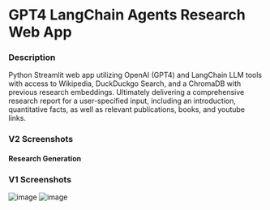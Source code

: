 # GPT4 LangChain Agents Research Web App
### Description
Python Streamlit web app utilizing OpenAI (GPT4) and LangChain LLM tools with access to Wikipedia, DuckDuckgo Search, and a ChromaDB with previous research embeddings. Ultimately delivering a comprehensive research report for a user-specified input, including an introduction, quantitative facts, as well as relevant publications, books, and youtube links. 

### V2 Screenshots
#### Research Generation

### V1 Screenshots
![image](https://github.com/petermartens98/GPT4-LangChain-Agents-Research-Web-App/assets/87671757/995b9aca-f5c6-46b9-9c41-4494437febe1)
![image](https://github.com/petermartens98/GPT4-LangChain-Agents-Research-Web-App/assets/87671757/bf6086aa-1bdb-42be-8406-c172c287da43)

